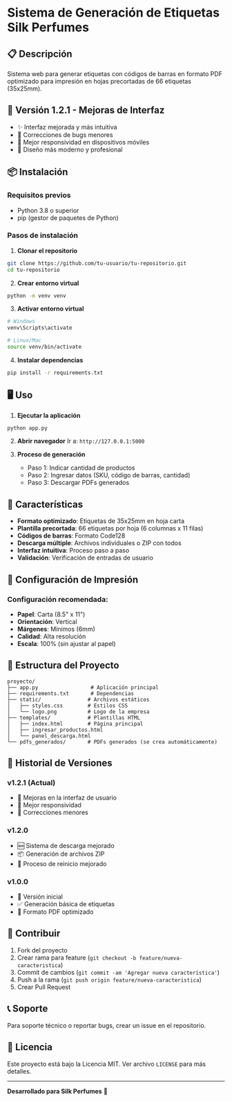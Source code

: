 # Sistema de Generación de Etiquetas Silk Perfumes

## 📋 Descripción
Sistema web para generar etiquetas con códigos de barras en formato PDF optimizado para impresión en hojas precortadas de 66 etiquetas (35x25mm).

## 🚀 Versión 1.2.1 - Mejoras de Interfaz
- ✨ Interfaz mejorada y más intuitiva
- 🔧 Correcciones de bugs menores
- 📱 Mejor responsividad en dispositivos móviles
- 🎨 Diseño más moderno y profesional

## 📦 Instalación

### Requisitos previos
- Python 3.8 o superior
- pip (gestor de paquetes de Python)

### Pasos de instalación

1. **Clonar el repositorio**
```bash
git clone https://github.com/tu-usuario/tu-repositorio.git
cd tu-repositorio
```

2. **Crear entorno virtual**
```bash
python -m venv venv
```

3. **Activar entorno virtual**
```bash
# Windows
venv\Scripts\activate

# Linux/Mac
source venv/bin/activate
```

4. **Instalar dependencias**
```bash
pip install -r requirements.txt
```

## 🖥️ Uso

1. **Ejecutar la aplicación**
```bash
python app.py
```

2. **Abrir navegador**
Ir a: `http://127.0.0.1:5000`

3. **Proceso de generación**
   - Paso 1: Indicar cantidad de productos
   - Paso 2: Ingresar datos (SKU, código de barras, cantidad)
   - Paso 3: Descargar PDFs generados

## 📄 Características

- **Formato optimizado**: Etiquetas de 35x25mm en hoja carta
- **Plantilla precortada**: 66 etiquetas por hoja (6 columnas x 11 filas)
- **Códigos de barras**: Formato Code128
- **Descarga múltiple**: Archivos individuales o ZIP con todos
- **Interfaz intuitiva**: Proceso paso a paso
- **Validación**: Verificación de entradas de usuario

## 🔧 Configuración de Impresión

### Configuración recomendada:
- **Papel**: Carta (8.5" x 11")
- **Orientación**: Vertical
- **Márgenes**: Mínimos (6mm)
- **Calidad**: Alta resolución
- **Escala**: 100% (sin ajustar al papel)

## 📁 Estructura del Proyecto

```
proyecto/
├── app.py                 # Aplicación principal
├── requirements.txt       # Dependencias
├── static/               # Archivos estáticos
│   ├── styles.css        # Estilos CSS
│   └── logo.png          # Logo de la empresa
├── templates/            # Plantillas HTML
│   ├── index.html        # Página principal
│   ├── ingresar_productos.html
│   └── panel_descarga.html
└── pdfs_generados/       # PDFs generados (se crea automáticamente)
```

## 🔄 Historial de Versiones

### v1.2.1 (Actual)
- 🎨 Mejoras en la interfaz de usuario
- 📱 Mejor responsividad
- 🔧 Correcciones menores

### v1.2.0
- 🆕 Sistema de descarga mejorado
- 📦 Generación de archivos ZIP
- 🔄 Proceso de reinicio mejorado

### v1.0.0
- 🎉 Versión inicial
- ✅ Generación básica de etiquetas
- 📄 Formato PDF optimizado

## 🤝 Contribuir

1. Fork del proyecto
2. Crear rama para feature (`git checkout -b feature/nueva-caracteristica`)
3. Commit de cambios (`git commit -am 'Agregar nueva característica'`)
4. Push a la rama (`git push origin feature/nueva-caracteristica`)
5. Crear Pull Request

## 📞 Soporte

Para soporte técnico o reportar bugs, crear un issue en el repositorio.

## 📄 Licencia

Este proyecto está bajo la Licencia MIT. Ver archivo `LICENSE` para más detalles.

---
**Desarrollado para Silk Perfumes** 🌸